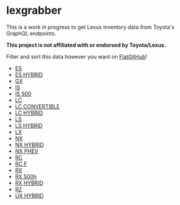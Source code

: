 # lexgrabber

This is a work in progress to get Lexus inventory data from Toyota's GraphQL endpoints.

**This project is not affiliated with or endorsed by Toyota/Lexus.**

Filter and sort this data however you want on [FlatGitHub](https://githubnext.com/projects/flat-data)!

- [ES](https://flatgithub.com/major/lexgrabber?filename=output/ES.csv)
- [ES HYBRID](https://flatgithub.com/major/lexgrabber?filename=output/ESH.csv)
- [GX](https://flatgithub.com/major/lexgrabber?filename=output/GX.csv)
- [IS](https://flatgithub.com/major/lexgrabber?filename=output/IS.csv)
- [IS 500](https://flatgithub.com/major/lexgrabber?filename=output/IS500.csv)
- [LC](https://flatgithub.com/major/lexgrabber?filename=output/LC.csv)
- [LC CONVERTIBLE](https://flatgithub.com/major/lexgrabber?filename=output/LCCV.csv)
- [LC HYBRID](https://flatgithub.com/major/lexgrabber?filename=output/LCH.csv)
- [LS](https://flatgithub.com/major/lexgrabber?filename=output/LS.csv)
- [LS HYBRID](https://flatgithub.com/major/lexgrabber?filename=output/LSH.csv)
- [LX](https://flatgithub.com/major/lexgrabber?filename=output/LX.csv)
- [NX](https://flatgithub.com/major/lexgrabber?filename=output/NX.csv)
- [NX HYBRID](https://flatgithub.com/major/lexgrabber?filename=output/NXH.csv)
- [NX PHEV](https://flatgithub.com/major/lexgrabber?filename=output/NXPHEV.csv)
- [RC](https://flatgithub.com/major/lexgrabber?filename=output/RC.csv)
- [RC F](https://flatgithub.com/major/lexgrabber?filename=output/RCF.csv)
- [RX](https://flatgithub.com/major/lexgrabber?filename=output/RX.csv)
- [RX 500h](https://flatgithub.com/major/lexgrabber?filename=output/RX500H.csv)
- [RX HYBRID](https://flatgithub.com/major/lexgrabber?filename=output/RXH.csv)
- [RZ](https://flatgithub.com/major/lexgrabber?filename=output/RZ.csv)
- [UX HYBRID](https://flatgithub.com/major/lexgrabber?filename=output/UXH.csv)
